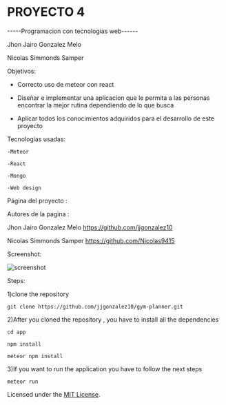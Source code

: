 # PROYECTO 4
-----Programacion con tecnologias web------


Jhon Jairo Gonzalez Melo

Nicolas Simmonds Samper 


Objetivos:

* Correcto uso de meteor con react  

* Diseñar e implementar una aplicacion que le permita a las personas encontrar la mejor rutina dependiendo de lo que busca

* Aplicar todos los conocimientos adquiridos para el desarrollo de este proyecto


Tecnologias usadas:

    -Meteor

    -React

    -Mongo

    -Web design

Página del proyecto : 

Autores de la pagina : 

Jhon Jairo Gonzalez Melo https://github.com/jjgonzalez10

Nicolas Simmonds Samper  https://github.com/Nicolas9415

Screenshot:

![screenshot](https://raw.githubusercontent.com/jjgonzalez10/gym-planner/master/app/public/images/gym-routine.png)

Steps:

1)clone the repository 

    git clone https://github.com/jjgonzalez10/gym-planner.git

2)After you cloned the repository , you have to install all the dependencies

    cd app

    npm install 

    meteor npm install

3)If you want to run the application you have to follow the next steps

    meteor run 
    


Licensed under the [MIT License](LICENSE).
